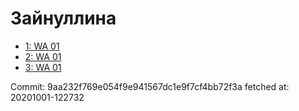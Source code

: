 # Зайнуллина
- [1: WA 01](1.md)
- [2: WA 01](2.md)
- [3: WA 01](3.md)

Commit: 9aa232f769e054f9e941567dc1e9f7cf4bb72f3a
 fetched at: 20201001-122732
